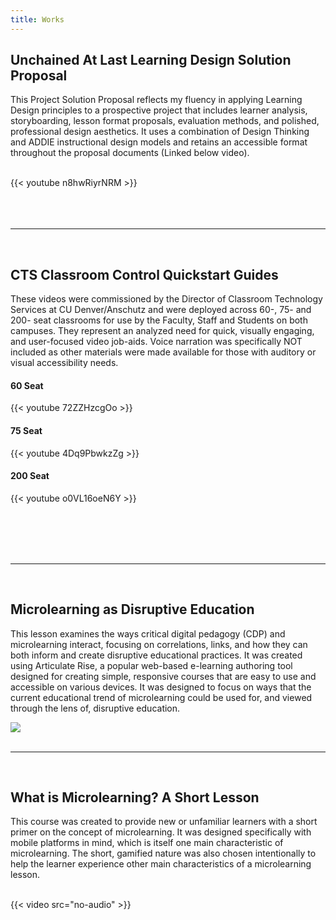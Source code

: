 ```yaml
---
title: Works
---
```

## Unchained At Last Learning Design Solution Proposal
This Project Solution Proposal reflects my fluency in applying Learning Design principles to a prospective project that includes learner analysis, storyboarding, lesson format proposals, evaluation methods, and polished, professional design aesthetics. It uses a combination of Design Thinking and ADDIE instructional design models and retains an accessible format throughout the proposal documents (Linked below video).   
   
<br>
{{< youtube n8hwRiyrNRM >}}

<br>
<br>
<br>
<br>

<hr>
<br>


## CTS Classroom Control Quickstart Guides
These videos were commissioned by the Director of Classroom Technology Services at CU Denver/Anschutz and were deployed across 60-, 75- and 200- seat classrooms for use by the Faculty, Staff and Students on both campuses. They represent an analyzed need for quick, visually engaging, and user-focused video job-aids. Voice narration was specifically NOT included as other materials were made available for those with auditory or visual accessibility needs.

#### 60 Seat
{{< youtube 72ZZHzcgOo >}}


#### 75 Seat
{{< youtube 4Dq9PbwkzZg >}}


#### 200 Seat
{{< youtube o0VL16oeN6Y >}}

<br>
<br>
<br>
<br>

<hr>
<br>

## Microlearning as Disruptive Education
This lesson examines the ways critical digital pedagogy (CDP) and microlearning interact, focusing on correlations, links, and how they can both inform and create disruptive educational practices. It was created using Articulate Rise, a popular web-based e-learning authoring tool designed for creating simple, responsive courses that are easy to use and accessible on various devices. It was designed to focus on ways that the current educational trend of microlearning could be used for, and viewed through the lens of, disruptive education.

<div class="home-center">

<a href="/CDP">
  <img src="/images/ss-CDP.png">
</a>
</div>
<br>

<hr>
<br>

## What is Microlearning? A Short Lesson
This course was created to provide new or unfamiliar learners with a short primer on the concept of microlearning. It was designed specifically with mobile platforms in mind, which is itself one main characteristic of microlearning. The short, gamified nature was also chosen intentionally to help the learner experience other main characteristics of a microlearning lesson.

<br>
<div class="centered-video">
{{< video src="no-audio" >}}
</div>